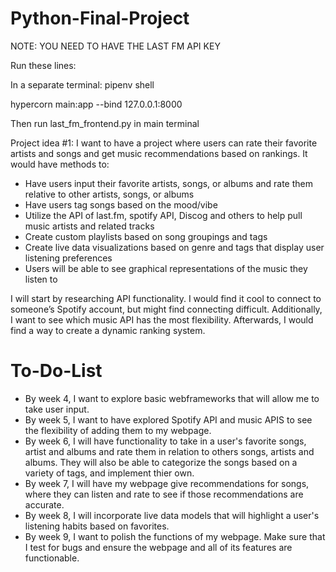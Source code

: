 # Python-Final-Project
NOTE: YOU NEED TO HAVE THE LAST FM API KEY

Run these lines:

In a separate terminal:
pipenv shell

hypercorn main:app --bind 127.0.0.1:8000


Then run last_fm_frontend.py in main terminal


Project idea #1: 
I want to have a project where users can rate their favorite artists and songs and get music recommendations based on rankings. It would have methods to:
- Have users input their favorite artists, songs, or albums and rate them relative to other artists, songs, or albums
- Have users tag songs based on the mood/vibe
- Utilize the API of last.fm, spotify API, Discog and others to help pull music artists and related tracks
- Create custom playlists based on song groupings and tags
- Create live data visualizations based on genre and tags that display user listening preferences
- Users will be able to see graphical representations of the music they listen to

I will start by researching API functionality. I would find it cool to connect to someone’s Spotify account, but might find connecting difficult. Additionally, I want to see which music API has the most flexibility. Afterwards, I would find a way to create a dynamic ranking system.


# To-Do-List
- By week 4, I want to explore basic webframeworks that will allow me to take user input.
- By week 5, I want to have explored Spotify API and music APIS to see the flexibility of adding them to my webpage.
- By week 6, I will have functionality to take in a user's favorite songs, artist and albums and rate them in relation to others songs, artists and albums. They will also be able to categorize the songs based on a variety of tags, and implement thier own.
- By week 7, I will have my webpage give recommendations for songs, where they can listen and rate to see if those recommendations are accurate.
- By week 8, I will incorporate live data models that will highlight a user's listening habits based on favorites. 
- By week 9, I want to polish the functions of my webpage. Make sure that I test for bugs and ensure the webpage and all of its features are functionable. 